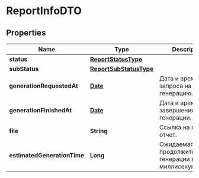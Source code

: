 

# ReportInfoDTO

## Properties

Name | Type | Description | Notes
------------ | ------------- | ------------- | -------------
**status** | [**ReportStatusType**](ReportStatusType.md) |  | 
**subStatus** | [**ReportSubStatusType**](ReportSubStatusType.md) |  |  [optional]
**generationRequestedAt** | [**Date**](Date.md) | Дата и время запроса на генерацию. | 
**generationFinishedAt** | [**Date**](Date.md) | Дата и время завершения генерации. |  [optional]
**file** | **String** | Ссылка на готовый отчет. |  [optional]
**estimatedGenerationTime** | **Long** | Ожидаемая продолжительность генерации в миллисекундах. |  [optional]





